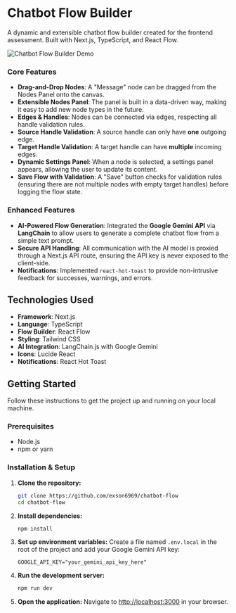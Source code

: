 # Chatbot Flow Builder

A dynamic and extensible chatbot flow builder created for the frontend assessment. Built with Next.js, TypeScript, and React Flow.

![Chatbot Flow Builder Demo](https://chatbot-flow-flame.vercel.app/demo.gif)

### Core Features

-   **Drag-and-Drop Nodes**: A "Message" node can be dragged from the Nodes Panel onto the canvas.
-   **Extensible Nodes Panel**: The panel is built in a data-driven way, making it easy to add new node types in the future.
-   **Edges & Handles**: Nodes can be connected via edges, respecting all handle validation rules.
-   **Source Handle Validation**: A source handle can only have **one** outgoing edge.
-   **Target Handle Validation**: A target handle can have **multiple** incoming edges.
-   **Dynamic Settings Panel**: When a node is selected, a settings panel appears, allowing the user to update its content.
-   **Save Flow with Validation**: A "Save" button checks for validation rules (ensuring there are not multiple nodes with empty target handles) before logging the flow state.

### Enhanced Features

-   **AI-Powered Flow Generation**: Integrated the **Google Gemini API** via **LangChain** to allow users to generate a complete chatbot flow from a simple text prompt.
-   **Secure API Handling**: All communication with the AI model is proxied through a Next.js API route, ensuring the API key is never exposed to the client-side.
-   **Notifications**: Implemented `react-hot-toast` to provide non-intrusive feedback for successes, warnings, and errors.

## Technologies Used

-   **Framework**: Next.js
-   **Language**: TypeScript
-   **Flow Builder**: React Flow
-   **Styling**: Tailwind CSS
-   **AI Integration**: LangChain.js with Google Gemini
-   **Icons**: Lucide React
-   **Notifications**: React Hot Toast

## Getting Started

Follow these instructions to get the project up and running on your local machine.

### Prerequisites

-   Node.js
-   npm or yarn

### Installation & Setup

1.  **Clone the repository:**
    ```bash
    git clone https://github.com/exson6969/chatbot-flow
    cd chatbot-flow
    ```

2.  **Install dependencies:**
    ```bash
    npm install
    ```

3.  **Set up environment variables:**
    Create a file named `.env.local` in the root of the project and add your Google Gemini API key:
    ```
    GOOGLE_API_KEY="your_gemini_api_key_here"
    ```

4.  **Run the development server:**
    ```bash
    npm run dev
    ```

5.  **Open the application:**
    Navigate to [http://localhost:3000](http://localhost:3000) in your browser.